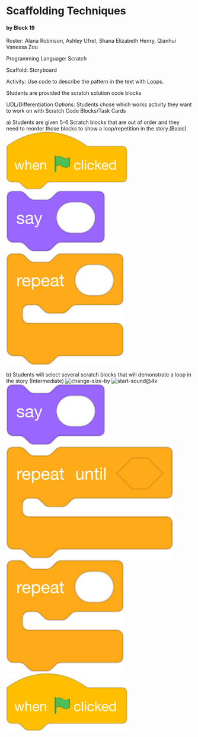 # Scaffolding Techniques
#### by Block 19
Roster: Alana Robinson, Ashley Ufret, Shana Elizabeth Henry, Qianhui Vanessa Zou

Programming Language:  Scratch

Scaffold: Storyboard

Activity: Use code to describe the pattern in the text with Loops.


Students are provided the scratch solution code blocks 

UDL/Differentiation Options: Students chose which works activity they want to work on with Scratch Code Blocks/Task Cards

a) Students are given 5-6 Scratch blocks that are out of order and they need to reorder those blocks to show a loop/repetition in the story.(Basic)
![when-flag-clicked](when-flag-clicked.png)
![say](say.png)
![repeat](repeat.png)

b) Students will select several scratch blocks that will demonstrate a loop in the story (Intermediate)
![change-size-by](change-size-by.png)
![start-sound@4x](start-sound@4x.png)
![say](say.png)
![repeat-until](repeat-until.png)
![repeat](repeat.png)
![when-flag-clicked](when-flag-clicked.png)
